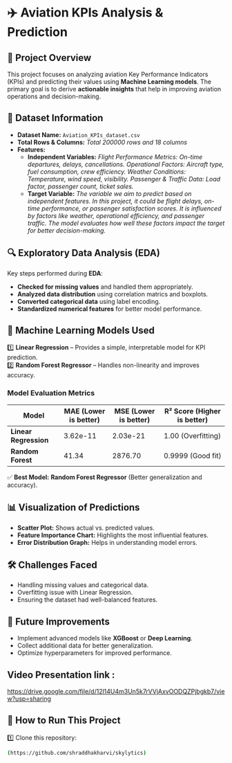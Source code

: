 # ✈️ Aviation KPIs Analysis & Prediction

## 📌 Project Overview
This project focuses on analyzing aviation Key Performance Indicators (KPIs) and predicting their values using **Machine Learning models**. 
The primary goal is to derive **actionable insights** that help in improving aviation operations and decision-making.

## 📂 Dataset Information
- **Dataset Name:** `Aviation_KPIs_dataset.csv`
- **Total Rows & Columns:** *Total 200000 rows and 18 columns*
- **Features:**  
  - **Independent Variables:** *Flight Performance Metrics: On-time departures, delays, cancellations.
Operational Factors: Aircraft type, fuel consumption, crew efficiency.
Weather Conditions: Temperature, wind speed, visibility.
Passenger & Traffic Data: Load factor, passenger count, ticket sales.*
  - **Target Variable:** *The variable we aim to predict based on independent features.
In this project, it could be flight delays, on-time performance, or passenger satisfaction scores.
It is influenced by factors like weather, operational efficiency, and passenger traffic.
The model evaluates how well these factors impact the target for better decision-making.*

## 🔍 Exploratory Data Analysis (EDA)
Key steps performed during **EDA**:
- **Checked for missing values** and handled them appropriately.
- **Analyzed data distribution** using correlation matrics and boxplots.
- **Converted categorical data** using label encoding.
- **Standardized numerical features** for better model performance.

## 🚀 Machine Learning Models Used
1️⃣ **Linear Regression** – Provides a simple, interpretable model for KPI prediction.  
2️⃣ **Random Forest Regressor** – Handles non-linearity and improves accuracy.  

### **Model Evaluation Metrics**
| Model                 | MAE (Lower is better) | MSE (Lower is better) | R² Score (Higher is better) |
|----------------------|----------------|----------------|----------------|
| **Linear Regression** | 3.62e-11 | 2.03e-21 | 1.00 (Overfitting) |
| **Random Forest** | 41.34 | 2876.70 | 0.9999 (Good fit) |

✅ **Best Model:** **Random Forest Regressor** (Better generalization and accuracy).  

## 📊 Visualization of Predictions
- **Scatter Plot:** Shows actual vs. predicted values.
- **Feature Importance Chart:** Highlights the most influential features.
- **Error Distribution Graph:** Helps in understanding model errors.

## 🛠️ Challenges Faced
- Handling missing values and categorical data.
- Overfitting issue with Linear Regression.
- Ensuring the dataset had well-balanced features.

## 🔮 Future Improvements
- Implement advanced models like **XGBoost** or **Deep Learning**.
- Collect additional data for better generalization.
- Optimize hyperparameters for improved performance.

## Video Presentation link :
https://drive.google.com/file/d/12l14U4m3Un5k7rVVjAxvOODQZPjbgkb7/view?usp=sharing

## 📌 How to Run This Project
1️⃣ Clone this repository:
```bash
(https://github.com/shraddhakharvi/skylytics)


